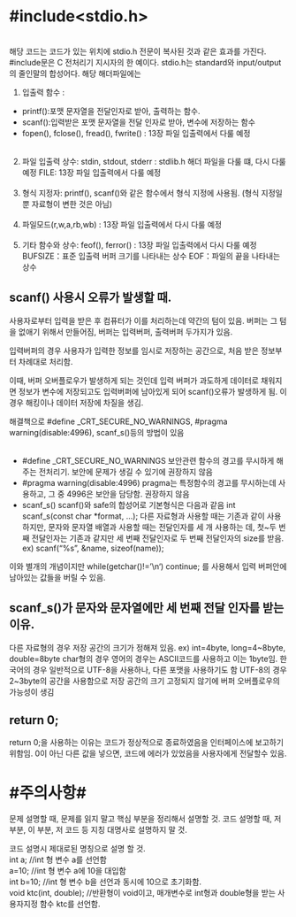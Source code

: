 # #include<stdio.h>
<br>
해당 코드는 코드가 있는 위치에 stdio.h 전문이 복사된 것과 같은 효과를 가진다.
#include문은 C 전처리기 지시자의 한 예이다.
stdio.h는 standard와 input/output의 줄인말의 합성어다.
해당 해더파일에는

1. 입출력 함수 : <br>
* printf():포맷 문자열을 전달인자로 받아, 출력하는 함수.<br>
* scanf():입력받은 포맷 문자열을 전달 인자로 받아, 변수에 저장하는 함수<br>
* fopen(), fclose(), fread(), fwrite() : 13장 파일 입출력에서 다룰 예정<br><br>
2. 파일 입출력 상수:
	stdin, stdout, stderr : stdlib.h 해더 파일을 다룰 떄, 다시 다룰 예정
	FILE: 13장 파일 입출력에서 다룰 예정<br><br>
3. 형식 지정자: printf(), scanf()와 같은 함수에서 형식 지정에 사용됨. (형식 지정일 뿐 자료형이 변한 것은 아님)<br><br>
4. 파일모드(r,w,a,rb,wb) : 13장 파일 입출력에서 다시 다룰 예정<br><br>
5. 기타 함수와 상수:
	feof(), ferror() : 13장 파일 입출력에서 다시 다룰 예정
	BUFSIZE：표준 입출력 버퍼 크기를 나타내는 상수
	EOF：파일의 끝을 나타내는 상수

## scanf() 사용시 오류가 발생할 때.
 사용자로부터 입력을 받은 후 컴퓨터가 이를 처리하는데 약간의 텀이 있음.
 버퍼는 그 텀을 없애기 위해서 만들어짐, 버퍼는 입력버퍼, 출력버퍼 두가지가 있음.

 입력버퍼의 경우 사용자가 입력한 정보를 임시로 저장하는 공간으로, 처음 받은 정보부터 차례대로 처리함.

 이때, 버퍼 오버플로우가 발생하게 되는 것인데 입력 버퍼가 과도하게 데이터로 채워지면 정보가 변수에 저장되고도 입력버퍼에 남아있게 되어 scanf()오류가 발생하게 됨. 이 경우 해킹이나 데이터 저장에 차질을 생김.

해결책으로 #define _CRT_SECURE_NO_WARNINGS, #pragma warning(disable:4996), scanf_s()등의 방법이 있음
<br><br>
* #define _CRT_SECURE_NO_WARNINGS
	보안관련 함수의 경고를 무시하게 해주는 전처리기. 보안에 문제가 생길 수 있기에 권장하지 않음
* #pragma warning(disable:4996)
	pragma는 특정함수의 경고를 무시하는데 사용하고, 그 중 4996은 보안을 담당함. 권장하지 않음
* scanf_s()
	scanf()와 safe의 합성어로 기본형식은 다음과 같음
	int scanf_s(const char *format, ...);
	다른 자료형과 사용할 때는 기존과 같이 사용하지만, 문자와 문자열 배열과 사용할 때는 전달인자를 세 개 사용하는	데, 첫~두 번째 전달인자는 기존과 같지만 세 번째 전달인자로 두 번째 전달인자의 size를 받음.
	ex) scanf(“%s”, &name, sizeof(name));

이와 별개의 개념이지만
while(getchar()!=’\n‘)
	continue;
를 사용해서 입력 버퍼안에 남아있는 값들을 버릴 수 있음.

## scanf_s()가 문자와 문자열에만 세 번째 전달 인자를 받는 이유.
다른 자료형의 경우 저장 공간의 크기가 정해져 있음. ex) int=4byte, long=4~8byte, double=8byte
char형의 경우 영어의 경우는 ASCII코드를 사용하고 이는 1byte임.
한국어의 경우 일반적으로 UTF-8을 사용하나, 다른 포맷을 사용하기도 함
UTF-8의 경우 2~3byte의 공간을 사용함으로 저장 공간의 크기 고정되지 않기에 버퍼 오버플로우의 가능성이 생김

## return 0;
return 0;을 사용하는 이유는 코드가 정상적으로 종료하였음을 인터페이스에 보고하기 위함임.
0이 아닌 다른 값을 넣으면, 코드에 에러가 있었음을 사용자에게 전달할수 있음.

# #주의사항#
문제 설명할 때, 문제를 읽지 말고 핵심 부분을 정리해서 설명할 것.
코드 설명할 때, 저 부분, 이 부분, 저 코드 등 지칭 대명사로 설명하지 말 것.

코드 설명시 제대로된 명칭으로 설명 할 것.<br>
int a; //int 형 변수 a를 선언함<br>
a=10; //int 형 변수 a에 10을 대입함<br>
int b=10; //int 형 변수 b을 선언과 동시에 10으로 초기화함.<br>
void ktc(int, double); //반환형이 void이고, 매개변수로 int형과 double형을 받는 사용자지정 함수 ktc를 선언함.